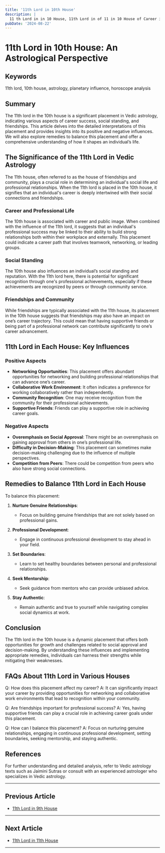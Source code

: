 ```yaml
---
title: '11th Lord in 10th House'
description: |
  11 th Lord in in 10 House, 11th Lord in of 11 in 10 House of Career in Vedic astrology
pubDate: '2024-08-22'
---
```


# 11th Lord in 10th House: An Astrological Perspective

## Keywords
11th lord, 10th house, astrology, planetary influence, horoscope analysis

## Summary
The 11th lord in the 10th house is a significant placement in Vedic astrology, indicating various aspects of career success, social standing, and friendships. This article delves into the detailed interpretations of this placement and provides insights into its positive and negative influences. We will also explore remedies to balance this placement and offer a comprehensive understanding of how it shapes an individual’s life.

## The Significance of the 11th Lord in Vedic Astrology

The 11th house, often referred to as the house of friendships and community, plays a crucial role in determining an individual's social life and professional relationships. When the 11th lord is placed in the 10th house, it signifies that an individual's career is deeply intertwined with their social connections and friendships.

### Career and Professional Life
The 10th house is associated with career and public image. When combined with the influence of the 11th lord, it suggests that an individual's professional success may be linked to their ability to build strong relationships both within their workplace and externally. This placement could indicate a career path that involves teamwork, networking, or leading groups.

### Social Standing
The 10th house also influences an individual’s social standing and reputation. With the 11th lord here, there is potential for significant recognition through one's professional achievements, especially if these achievements are recognized by peers or through community service.

### Friendships and Community
While friendships are typically associated with the 11th house, its placement in the 10th house suggests that friendships may also have an impact on one’s career trajectory. This could mean that having supportive friends or being part of a professional network can contribute significantly to one’s career advancement.

## 11th Lord in Each House: Key Influences

### Positive Aspects
- **Networking Opportunities**: This placement offers abundant opportunities for networking and building professional relationships that can advance one’s career.
- **Collaborative Work Environment**: It often indicates a preference for working collaboratively rather than independently.
- **Community Recognition**: One may receive recognition from the community for their professional achievements.
- **Supportive Friends**: Friends can play a supportive role in achieving career goals.

### Negative Aspects
- **Overemphasis on Social Approval**: There might be an overemphasis on gaining approval from others in one’s professional life.
- **Difficulty in Decision-Making**: This placement can sometimes make decision-making challenging due to the influence of multiple perspectives.
- **Competition from Peers**: There could be competition from peers who also have strong social connections.
  
## Remedies to Balance 11th Lord in Each House

To balance this placement:

1. **Nurture Genuine Relationships**:
   - Focus on building genuine friendships that are not solely based on professional gains.

2. **Professional Development**:
   - Engage in continuous professional development to stay ahead in your field.

3. **Set Boundaries**:
   - Learn to set healthy boundaries between personal and professional relationships.

4. **Seek Mentorship**:
   - Seek guidance from mentors who can provide unbiased advice.

5. **Stay Authentic**:
   - Remain authentic and true to yourself while navigating complex social dynamics at work.

## Conclusion

The 11th lord in the 10th house is a dynamic placement that offers both opportunities for growth and challenges related to social approval and decision-making. By understanding these influences and implementing appropriate remedies, individuals can harness their strengths while mitigating their weaknesses.

## FAQs About 11th Lord in Various Houses

Q: How does this placement affect my career?
A: It can significantly impact your career by providing opportunities for networking and collaborative work environments that lead to recognition within your community.

Q: Are friendships important for professional success?
A: Yes, having supportive friends can play a crucial role in achieving career goals under this placement.

Q: How can I balance this placement?
A: Focus on nurturing genuine relationships, engaging in continuous professional development, setting boundaries, seeking mentorship, and staying authentic.

## References

For further understanding and detailed analysis, refer to Vedic astrology texts such as Jaimini Sutras or consult with an experienced astrologer who specializes in Vedic astrology.

---

## Previous Article
- [11th Lord in 9th House](/blogs-md/1011_11th_Lord_in_all_Houses/101109_11th_Lord_in_9th_House.md)

---

## Next Article
- [11th Lord in 11th House](/blogs-md/1011_11th_Lord_in_all_Houses/101111_11th_Lord_in_11th_House.md)

---
